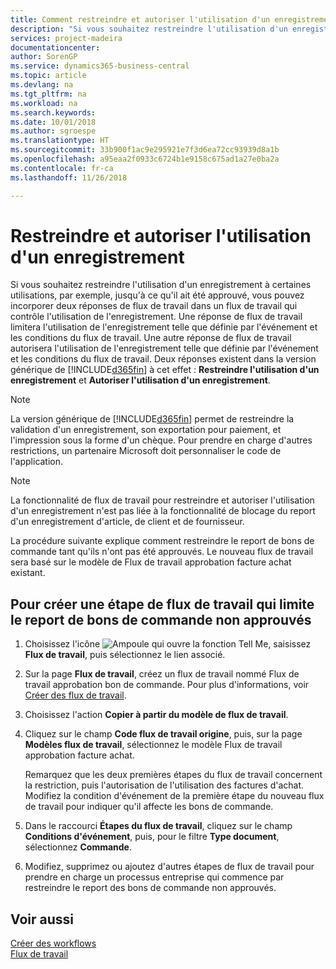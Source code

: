 ```yaml
---
title: Comment restreindre et autoriser l'utilisation d'un enregistrement | Microsoft Docs
description: "Si vous souhaitez restreindre l'utilisation d'un enregistrement à certaines utilisations, par exemple, jusqu'à ce qu'il ait été approuvé, vous pouvez incorporer deux réponses de flux de travail dans un flux de travail qui contrôle l'utilisation de l'enregistrement."
services: project-madeira
documentationcenter: 
author: SorenGP
ms.service: dynamics365-business-central
ms.topic: article
ms.devlang: na
ms.tgt_pltfrm: na
ms.workload: na
ms.search.keywords: 
ms.date: 10/01/2018
ms.author: sgroespe
ms.translationtype: HT
ms.sourcegitcommit: 33b900f1ac9e295921e7f3d6ea72cc93939d8a1b
ms.openlocfilehash: a95eaa2f0933c6724b1e9158c675ad1a27e0ba2a
ms.contentlocale: fr-ca
ms.lasthandoff: 11/26/2018

---
```

# <a name="restrict-and-allow-usage-of-a-record"></a>Restreindre et autoriser l'utilisation d'un enregistrement
Si vous souhaitez restreindre l'utilisation d'un enregistrement à certaines utilisations, par exemple, jusqu'à ce qu'il ait été approuvé, vous pouvez incorporer deux réponses de flux de travail dans un flux de travail qui contrôle l'utilisation de l'enregistrement. Une réponse de flux de travail limitera l'utilisation de l'enregistrement telle que définie par l'événement et les conditions du flux de travail. Une autre réponse de flux de travail autorisera l'utilisation de l'enregistrement telle que définie par l'événement et les conditions du flux de travail. Deux réponses existent dans la version générique de [!INCLUDE[d365fin](includes/d365fin_md.md)] à cet effet : **Restreindre l'utilisation d'un enregistrement** et **Autoriser l'utilisation d'un enregistrement**.

> [!NOTE]  
>  La version générique de [!INCLUDE[d365fin](includes/d365fin_md.md)] permet de restreindre la validation d'un enregistrement, son exportation pour paiement, et l'impression sous la forme d'un chèque. Pour prendre en charge d'autres restrictions, un partenaire Microsoft doit personnaliser le code de l'application.  

> [!NOTE]  
>  La fonctionnalité de flux de travail pour restreindre et autoriser l'utilisation d'un enregistrement n'est pas liée à la fonctionnalité de blocage du report d'un enregistrement d'article, de client et de fournisseur.

La procédure suivante explique comment restreindre le report de bons de commande tant qu'ils n'ont pas été approuvés. Le nouveau flux de travail sera basé sur le modèle de Flux de travail approbation facture achat existant.  

## <a name="to-create-a-workflow-step-that-restricts-posting-of-unapproved-purchase-orders"></a>Pour créer une étape de flux de travail qui limite le report de bons de commande non approuvés  
1. Choisissez l'icône ![Ampoule qui ouvre la fonction Tell Me](media/ui-search/search_small.png "Dites-moi ce que vous voulez faire"), saisissez **Flux de travail**, puis sélectionnez le lien associé.  
2. Sur la page **Flux de travail**, créez un flux de travail nommé Flux de travail approbation bon de commande. Pour plus d'informations, voir [Créer des flux de travail](across-how-to-create-workflows.md).  
3. Choisissez l'action **Copier à partir du modèle de flux de travail**.  
4. Cliquez sur le champ **Code flux de travail origine**, puis, sur la page **Modèles flux de travail**, sélectionnez le modèle Flux de travail approbation facture achat.  

     Remarquez que les deux premières étapes du flux de travail concernent la restriction, puis l'autorisation de l'utilisation des factures d'achat. Modifiez la condition d'événement de la première étape du nouveau flux de travail pour indiquer qu'il affecte les bons de commande.  
5. Dans le raccourci **Étapes du flux de travail**, cliquez sur le champ **Conditions d'événement**, puis, pour le filtre **Type document**, sélectionnez **Commande**.  
6. Modifiez, supprimez ou ajoutez d'autres étapes de flux de travail pour prendre en charge un processus entreprise qui commence par restreindre le report des bons de commande non approuvés.  

## <a name="see-also"></a>Voir aussi  
[Créer des workflows](across-how-to-create-workflows.md)   
[Flux de travail](across-workflow.md)   

